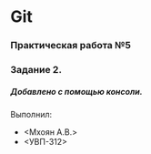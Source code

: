 # Git
### Практическая работа №5
### Задание 2.
##### Добавлено с помощью консоли.
Выполнил:
* <Мхоян А.В.>
* <УВП-312>